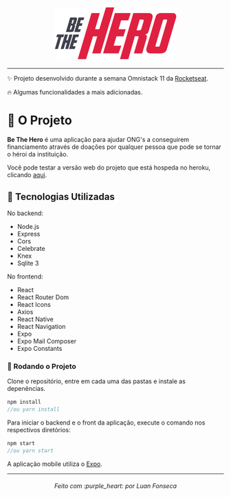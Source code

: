
<h4 align="center">
<img src="https://github.com/luanfonsecap/be-the-hero/blob/master/mobile/src/assets/logo@3x.png?raw=true" />
</h4>

---
:sparkles: Projeto desenvolvido durante a semana Omnistack 11 da [Rocketseat](https://github.com/Rocketseat). 

:fire: Algumas funcionalidades a mais adicionadas.

# :muscle: O Projeto

**Be The Hero** é uma aplicação para ajudar ONG's a conseguirem financiamento através de doações por qualquer pessoa que pode se tornar o héroi da instituição.

Você pode testar a versão web do projeto que está hospeda no heroku, clicando [aqui](https://luanfonsecap-be-the-hero.herokuapp.com).

## :rocket: Tecnologias Utilizadas

No backend:

- Node.js
- Express
- Cors
- Celebrate
- Knex
- Sqlite 3

No frontend:

- React
- React Router Dom
- React Icons
- Axios
- React Native
- React Navigation
- Expo
- Expo Mail Composer
- Expo Constants

### :dvd: Rodando o Projeto

Clone o repositório, entre em cada uma das pastas e instale as depenências.
```javascript
npm install 
//ou yarn install
```

Para iniciar o backend e o front da aplicação, execute o comando nos respectivos diretórios:
```javascript
npm start
//ou yarn start
```

A aplicação mobile utiliza o [Expo](https://expo.io/).

---

<h6 align="center">
	Feito com :purple_heart: por Luan Fonseca
</h6>
